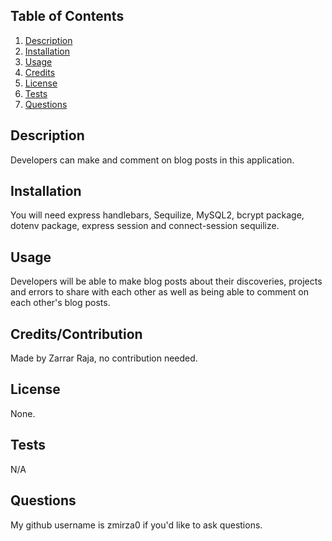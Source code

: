 ## Table of Contents 
  1. [Description](#description)
  2. [Installation](#installation)
  3. [Usage](#usage)
  4. [Credits](#credits)
  5. [License](#license)
  6. [Tests](#tests)
  7. [Questions](#questions)



  ## Description
  Developers can make and comment on blog posts in this application.
   ## Installation
  You will need express handlebars, Sequilize, MySQL2, bcrypt package, dotenv package, express session and connect-session sequilize.
   ## Usage
  Developers will be able to make blog posts about their discoveries, projects and errors to share with each other as well as being able to comment on each other's blog posts.
   ## Credits/Contribution
   Made by Zarrar Raja, no contribution needed.
   ## License
   None.
   ## Tests
   N/A
   ## Questions
   My github username is zmirza0 if you'd like to ask questions.
